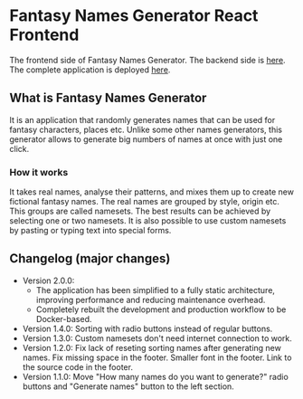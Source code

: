# Fantasy Names Generator React Frontend

The frontend side of Fantasy Names Generator. The backend side is [here](https://github.com/bsielski/fantasy-names-generator-api). The complete application is deployed [here](http://fantasynamesgenerator.testingmagic.ovh/).

## What is Fantasy Names Generator

It is an application that randomly generates names that can be used for fantasy characters, places etc. Unlike some other names generators, this generator allows to generate big numbers of names at once with just one click.

### How it works

It takes real names, analyse their patterns, and mixes them up to create new fictional fantasy names. The real names are grouped by style, origin etc. This groups are called namesets. The best results can be achieved by selecting one or two namesets. It is also possible to use custom namesets by pasting or typing text into special forms.

## Changelog (major changes)

- Version 2.0.0:
  - The application has been simplified to a fully static architecture, improving performance and reducing maintenance overhead.
  - Completely rebuilt the development and production workflow to be Docker-based.
- Version 1.4.0: Sorting with radio buttons instead of regular buttons.
- Version 1.3.0: Custom namesets don't need internet connection to work.
- Version 1.2.0: Fix lack of reseting sorting names after generating new names. Fix missing space in the footer. Smaller font in the footer. Link to the source code in the footer.
- Version 1.1.0: Move "How many names do you want to generate?" radio buttons and "Generate names" button to the left section.
